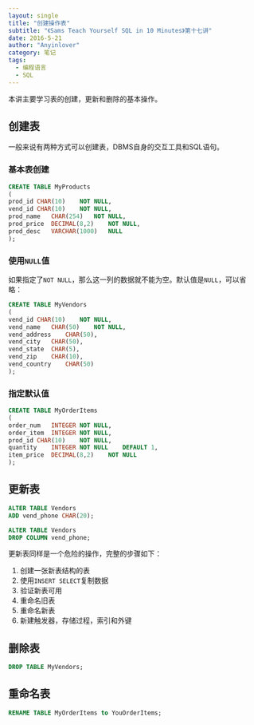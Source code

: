 ```yaml
---
layout: single
title: "创建操作表"
subtitle: "《Sams Teach Yourself SQL in 10 Minutes》第十七讲"
date: 2016-5-21
author: "Anyinlover"
category: 笔记
tags:
  - 编程语言
  - SQL
---
```


本讲主要学习表的创建，更新和删除的基本操作。

## 创建表

一般来说有两种方式可以创建表，DBMS自身的交互工具和SQL语句。

### 基本表创建

~~~sql
CREATE TABLE MyProducts
(
prod_id	CHAR(10)	NOT NULL,
vend_id	CHAR(10)	NOT NULL,
prod_name	CHAR(254)	NOT NULL,
prod_price	DECIMAL(8,2)	NOT NULL,
prod_desc	VARCHAR(1000)	NULL
);
~~~

### 使用`NULL`值

如果指定了`NOT NULL`，那么这一列的数据就不能为空。默认值是`NULL`，可以省略：

~~~sql
CREATE TABLE MyVendors
(
vend_id	CHAR(10)	NOT NULL,
vend_name	CHAR(50)	NOT NULL,
vend_address	CHAR(50),
vend_city	CHAR(50),
vend_state	CHAR(5),
vend_zip	CHAR(10),
vend_country	CHAR(50)
);
~~~

### 指定默认值

~~~sql
CREATE TABLE MyOrderItems
(
order_num	INTEGER	NOT NULL,
order_item	INTEGER	NOT NULL,
prod_id	CHAR(10)	NOT NULL,
quantity	INTEGER	NOT NULL	DEFAULT 1,
item_price	DECIMAL(8,2)	NOT NULL
);
~~~

## 更新表
~~~sql
ALTER TABLE Vendors
ADD vend_phone CHAR(20);

ALTER TABLE Vendors
DROP COLUMN vend_phone;
~~~

更新表同样是一个危险的操作，完整的步骤如下：

1. 创建一张新表结构的表
2. 使用`INSERT SELECT`复制数据
3. 验证新表可用
4. 重命名旧表
5. 重命名新表
6. 新建触发器，存储过程，索引和外键

## 删除表

~~~sql
DROP TABLE MyVendors;
~~~
## 重命名表

~~~sql
RENAME TABLE MyOrderItems to YouOrderItems;
~~~